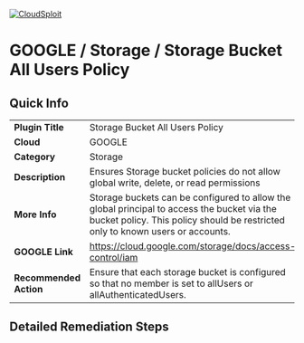 [![CloudSploit](https://cloudsploit.com/img/logo-new-big-text-100.png "CloudSploit")](https://cloudsploit.com)

# GOOGLE / Storage / Storage Bucket All Users Policy

## Quick Info

| | |
|-|-|
| **Plugin Title** | Storage Bucket All Users Policy |
| **Cloud** | GOOGLE |
| **Category** | Storage |
| **Description** | Ensures Storage bucket policies do not allow global write, delete, or read permissions |
| **More Info** | Storage buckets can be configured to allow the global principal to access the bucket via the bucket policy. This policy should be restricted only to known users or accounts. |
| **GOOGLE Link** | https://cloud.google.com/storage/docs/access-control/iam |
| **Recommended Action** | Ensure that each storage bucket is configured so that no member is set to allUsers or allAuthenticatedUsers. |

## Detailed Remediation Steps


